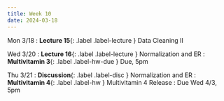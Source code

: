 ```yaml
---
title: Week 10
date: 2024-03-18
---
```


Mon 3/18
: **Lecture 15**{: .label .label-lecture } Data Cleaning II

Wed 3/20
: **Lecture 16**{: .label .label-lecture } Normalization and ER
: **Multivitamin 3**{: .label .label-hw-due } Due, 5pm


Thu 3/21
: **Discussion**{: .label .label-disc } Normalization and ER
: **Multivitamin 4**{: .label .label-hw } Multivitamin 4 Release
  : Due Wed 4/3, 5pm

